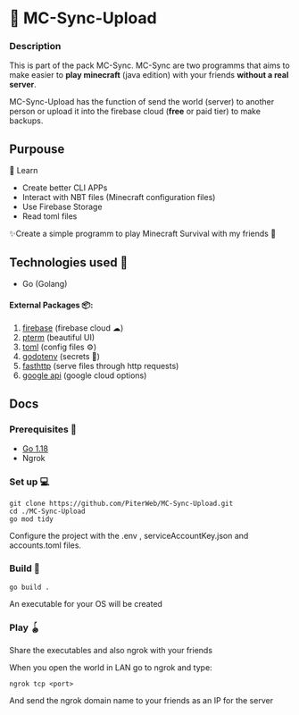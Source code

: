 # 📁 MC-Sync-Upload

### Description 

This is part of the pack MC-Sync. MC-Sync are two programms that aims to make easier to **play minecraft** (java edition) with your friends **without a real server**.

MC-Sync-Upload has the function of send the world (server) to another person or upload it into the firebase cloud (**free** or paid tier) to make backups.

## Purpouse 

📖 Learn 

 - Create better CLI APPs
 - Interact with NBT files (Minecraft configuration files)
 - Use Firebase Storage
 - Read toml files

✨Create a simple programm to play Minecraft Survival with my friends 👤

## Technologies used 📘

 - Go (Golang)

#### External Packages  📦:

 1. [firebase](firebase.google.com/go/v4) (firebase cloud ☁)
 2. [pterm](github.com/pterm/pterm) (beautiful UI)
 3. [toml](github.com/BurntSushi/toml) (config files ⚙)
 4.  [godotenv](github.com/joho/godotenv) (secrets 🤫)
 5. [fasthttp](github.com/valyala/fasthttp) (serve files through http requests)
 6. [google api](google.golang.org/api) (google cloud options)

## Docs

### Prerequisites 📌

 - [Go 1.18](https://go.dev/) 
 - Ngrok

### Set up 💻

    git clone https://github.com/PiterWeb/MC-Sync-Upload.git
    cd ./MC-Sync-Upload
    go mod tidy

Configure the project with the .env , serviceAccountKey.json and  accounts.toml files.

### Build 🔨

    go build .

An executable for your OS will be created

### Play 🪀

Share the executables and also ngrok with your friends

When you open the world in LAN go to ngrok and type:

    ngrok tcp <port>

And send the ngrok domain name to your friends as an IP for the server
